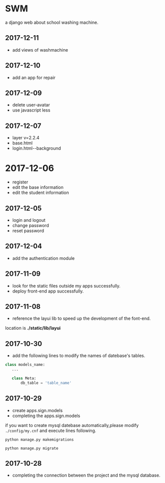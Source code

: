 # SWM
a django web about school washing machine.

## 2017-12-11

+ add views of washmachine

## 2017-12-10

+ add an app for repair

## 2017-12-09

+ delete user-avatar
+ use javascript less

## 2017-12-07

+ layer v=2.2.4
+ base.html
+ login.html--background

# 2017-12-06

+ register
+ edit the base information
+ edit the student information

## 2017-12-05

+ login and logout
+ change password
+ reset password

## 2017-12-04

+ add the authentication module

## 2017-11-09 

+ look for the static files outside my apps successfully.
+ deploy front-end app successfully. 

## 2017-11-08

+ reference the layui lib to speed up the development of the font-end.

location is **./static/lib/layui**

## 2017-10-30

+ add the following lines to modify the names of datebase's tables.

 ```python
 class models_name:
    ...

    class Meta:
        db_table = 'table_name'
 ```

## 2017-10-29

+ create apps.sign.models
+ completing the apps.sign.models

if you want to create mysql datebase automatically,please modify `./config/my.cnf` and execute lines following.

```commandline
python manage.py makemigrations

python manage.py migrate
```

## 2017-10-28

+ completing the connection between the project and the mysql database.